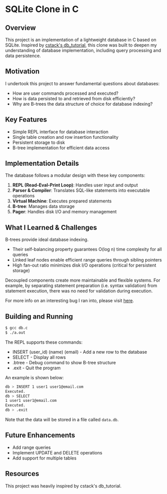 # SQLite Clone in C

## Overview

This project is an implementation of a lightweight database in C based on SQLite. Inspired by [cstack's db_tutorial](https://cstack.github.io/db_tutorial/), this clone was built to deepen my understanding of database implementation, including query processing and data persistence.

## Motivation

I undertook this project to answer fundamental questions about databases:
- How are user commands processed and executed?
- How is data persisted to and retrieved from disk efficiently?
- Why are B-trees the data structure of choice for database indexing?

## Key Features

- Simple REPL interface for database interaction
- Single table creation and row insertion functionality
- Persistent storage to disk
- B-tree implementation for efficient data access

## Implementation Details

The database follows a modular design with these key components:

1. **REPL (Read-Eval-Print Loop)**: Handles user input and output
2. **Parser & Compiler**: Translates SQL-like statements into executable operations
3. **Virtual Machine**: Executes prepared statements
4. **B-tree**: Manages data storage
5. **Pager**: Handles disk I/O and memory management

## What I Learned & Challenges

B-trees provide ideal database indexing.
- Their self-balancing property guarantees O(log n) time complexity for all queries
- Linked leaf nodes enable efficient range queries through sibling pointers
- High fan-out ratio minimizes disk I/O operations (critical for persistent storage)

Decoupled components create more maintainable and flexible systems. For example, by separating statement preparation (i.e. syntax validation) from statement execution, there was no need for validation during execution.

For more info on an interesting bug I ran into, please visit [here](./loop_bug.md).

## Building and Running

```bash
$ gcc db.c
$ ./a.out
```

The REPL supports these commands:
- INSERT (user_id) (name) (email) - Add a new row to the database
- SELECT - Display all rows
- .btree - Debug command to show B-tree structure
- .exit - Quit the program

An example is shown below:
```bash
db > INSERT 1 user1 user1@email.com
Executed.
db > SELECT
1 user1 user1@email.com
Executed.
db > .exit
```

Note that the data will be stored in a file called `data.db`.

## Future Enhancements
- Add range queries
- Implement UPDATE and DELETE operations
- Add support for multiple tables

## Resources

This project was heavily inspired by cstack's db_tutorial.